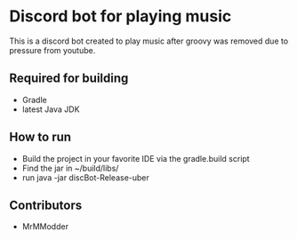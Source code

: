 # Discord bot for playing music
This is a discord bot created to play music after groovy was removed due to pressure from youtube.

## Required for building
* Gradle
* latest Java JDK

## How to run
* Build the project in your favorite IDE via the gradle.build script
* Find the jar in ~/build/libs/
* run java -jar discBot-Release-uber <your discord bot token>

## Contributors
* MrMModder
